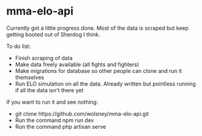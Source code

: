 # mma-elo-api

Currently got a little progress done. Most of the data is scraped but keep getting booted out of Sherdog I think.

To do list:
<ul>
    <li>Finish scraping of data</li>
    <li>Make data freely available (all fights and fighters)</li>
    <li>Make migrations for database so other people can clone and run it themselves</li>
    <li>Run ELO simulation on all the data. Already written but pointless running if all the data isn't there yet</li>
</ul>

If you want to run it and see nothing:

<ul>
    <li>git clone https://github.com/wolsney/mma-elo-api.git</li>
    <li>Run the command npm run dev</li>
    <li>Run the command php artisan serve</li>
</ul>
